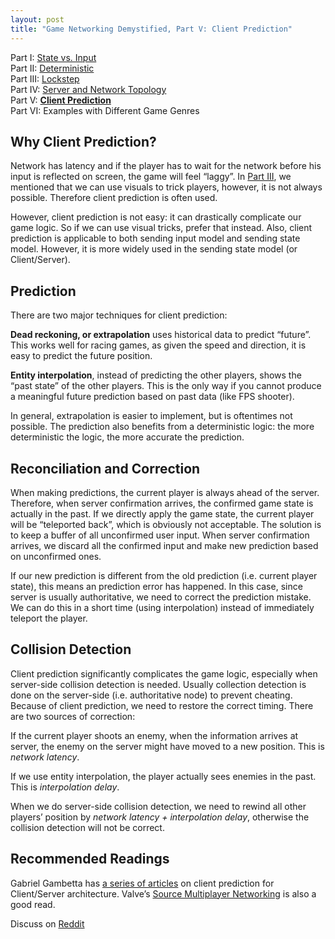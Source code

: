 ```yaml
---
layout: post
title: "Game Networking Demystified, Part V: Client Prediction"
---
```


Part I: [State vs. Input](https://ruoyusun.com/2019/03/28/game-networking-1.html)  
Part II: [Deterministic](https://ruoyusun.com/2019/03/29/game-networking-2.html)  
Part III: [Lockstep](https://ruoyusun.com/2019/04/06/game-networking-3.html)  
Part IV: [Server and Network Topology](https://ruoyusun.com/2019/04/07/game-networking-4.html)  
Part V: [**Client Prediction**](https://ruoyusun.com/2019/09/21/game-networking-5.html)  
Part VI: Examples with Different Game Genres  

## Why Client Prediction?

Network has latency and if the player has to wait for the network before his input is reflected on screen, the game will feel “laggy”. In [Part III](https://ruoyusun.com/2019/04/06/game-networking-3.html), we mentioned that we can use visuals to trick players, however, it is not always possible. Therefore client prediction is often used.

However, client prediction is not easy: it can drastically complicate our game logic. So if we can use visual tricks, prefer that instead. Also, client prediction is applicable to both sending input model and sending state model. However, it is more widely used in the sending state model (or Client/Server).

## Prediction

There are two major techniques for client prediction:

**Dead reckoning, or extrapolation** uses historical data to predict “future”. This works well for racing games, as given the speed and direction, it is easy to predict the future position.

**Entity interpolation**, instead of predicting the other players, shows the “past state” of the other players. This is the only way if you cannot produce a meaningful future prediction based on past data (like FPS shooter).

In general, extrapolation is easier to implement, but is oftentimes not possible. The prediction also benefits from a deterministic logic: the more deterministic the logic, the more accurate the prediction.

## Reconciliation and Correction

When making predictions, the current player is always ahead of the server. Therefore, when server confirmation arrives, the confirmed game state is actually in the past. If we directly apply the game state, the current player will be “teleported back”, which is obviously not acceptable. The solution is to keep a buffer of all unconfirmed user input. When server confirmation arrives, we discard all the confirmed input and make new prediction based on unconfirmed ones.

If our new prediction is different from the old prediction (i.e. current player state), this means an prediction error has happened. In this case, since server is usually authoritative, we need to correct the prediction mistake. We can do this in a short time (using interpolation) instead of immediately teleport the player.

## Collision Detection

Client prediction significantly complicates the game logic, especially when server-side collision detection is needed. Usually collection detection is done on the server-side (i.e. authoritative node) to prevent cheating. Because of client prediction, we need to restore the correct timing. There are two sources of correction:

If the current player shoots an enemy, when the information arrives at server, the enemy on the server might have moved to a new position. This is *network latency*.

If we use entity interpolation, the player actually sees enemies in the past. This is *interpolation delay*.

When we do server-side collision detection, we need to rewind all other players’ position by *network latency + interpolation delay*, otherwise the collision detection will not be correct.

## Recommended Readings

Gabriel Gambetta has [a series of articles](https://www.gabrielgambetta.com/client-server-game-architecture.html) on client prediction for Client/Server architecture. Valve’s [Source Multiplayer Networking](https://developer.valvesoftware.com/wiki/Source_Multiplayer_Networking) is also a good read.

Discuss on [Reddit](https://www.reddit.com/r/gamedev/comments/d7frze/game_networking_demystified_part_v_client/)